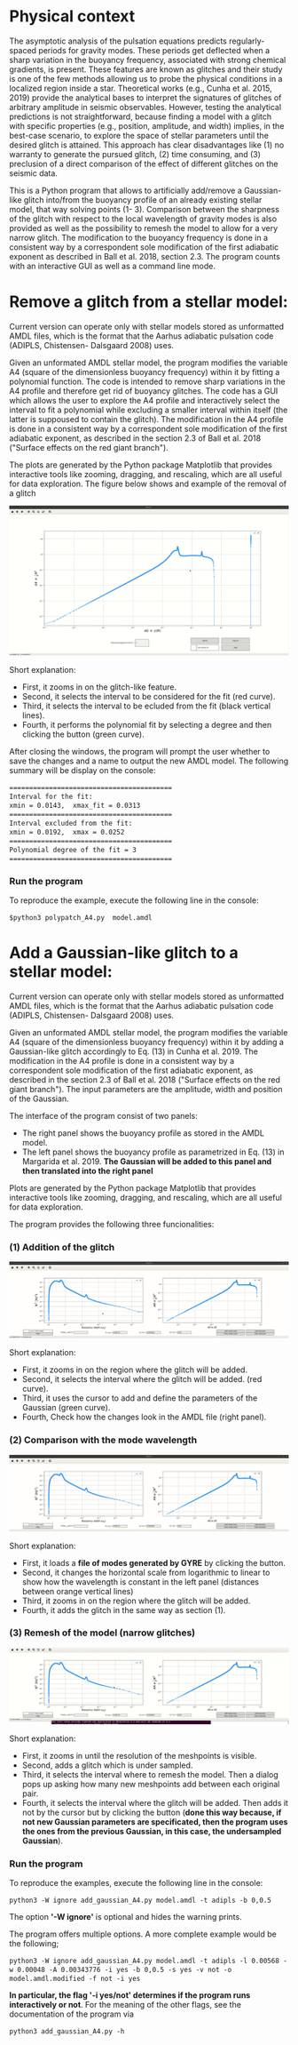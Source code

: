 # Physical context

The asymptotic analysis of the pulsation equations predicts regularly-spaced periods for gravity
modes. These periods get deflected when a sharp variation in the buoyancy frequency, associated with
strong chemical gradients, is present. These features are known as glitches and their study is one of
the few methods allowing us to probe the physical conditions in a localized region inside a star.
Theoretical works (e.g., Cunha et al. 2015, 2019) provide the analytical bases to interpret the
signatures of glitches of arbitrary amplitude in seismic observables. However, testing the analytical
predictions is not straightforward, because finding a model with a glitch with specific properties (e.g.,
position, amplitude, and width) implies, in the best-case scenario, to explore the space of stellar
parameters until the desired glitch is attained. This approach has clear disadvantages like (1) no
warranty to generate the pursued glitch, (2) time consuming, and (3) preclusion of a direct comparison
of the effect of different glitches on the seismic data.

This is a Python program that allows to artificially add/remove a Gaussian-like
glitch into/from the buoyancy profile of an already existing stellar model, that way solving points (1-
3). Comparison between the sharpness of the glitch with respect to the local wavelength of gravity
modes is also provided as well as the possibility to remesh the model to allow for a very narrow glitch.
The modification to the buoyancy frequency is done in a consistent way by a correspondent sole
modification of the first adiabatic exponent as described in Ball et al. 2018, section 2.3. The program
counts with an interactive GUI as well as a command line mode.

# Remove a glitch from a stellar model:

Current version can operate only with stellar models stored as unformatted AMDL
files, which is the format that the Aarhus adiabatic pulsation code (ADIPLS, Chistensen-
Dalsgaard 2008) uses.

Given an unformated AMDL stellar model, the program modifies the variable A4 (square of the dimensionless buoyancy frequency) within it
by fitting a polynomial function. The code is intended to remove sharp variations in the A4 profile and therefore
get rid of buoyancy glitches. The code has a GUI which allows the user to explore the A4 profile and
interactively select the interval to fit a polynomial while excluding a
smaller interval within itself (the latter is suppoused to contain the
glitch). The modification in the A4 profile is done in a consistent way by a
correspondent sole modification of the first adiabatic exponent, as
described in the section 2.3 of Ball et al. 2018 ("Surface effects on
the red giant branch").

The plots are generated by the Python package Matplotlib that provides interactive tools like zooming, dragging,
and rescaling, which are all useful for data exploration. The figure below shows and example of the removal of a glitch

![alt text](https://github.com/stefano-rgc/glitch_add_and_remove/blob/master/exemplary_images/remove_glitch.gif)

Short explanation:

- First, it zooms in on the glitch-like feature.
- Second, it selects the interval to be considered for the fit (red curve).
- Third, it selects the interval to be ecluded from the fit (black vertical lines).
- Fourth, it performs the polynomial fit by selecting a degree and then clicking the button (green curve).

After closing the windows, the program will prompt the user whether to save the changes and a name to output the new AMDL model. The following summary will be display on the console:

```
=========================================
Interval for the fit:
xmin = 0.0143, 	xmax_fit = 0.0313
=========================================
Interval excluded from the fit:
xmin = 0.0192, 	xmax = 0.0252
=========================================
Polynomial degree of the fit = 3
=========================================
```

### Run the program

To reproduce the example, execute the following line in the console:

```
$python3 polypatch_A4.py  model.amdl 
```

# Add a Gaussian-like glitch to a stellar model:

Current version can operate only with stellar models stored as unformatted AMDL
files, which is the format that the Aarhus adiabatic pulsation code (ADIPLS, Chistensen-
Dalsgaard 2008) uses.

Given an unformated AMDL stellar model, the program modifies the variable A4 (square of the dimensionless buoyancy frequency) within it by adding a Gaussian-like glitch accordingly to Eq. (13) in Cunha et al. 2019. The modification in the A4 profile is done in a consistent way by a correspondent sole modification of the first adiabatic exponent, as described in the section 2.3 of Ball et al. 2018 ("Surface effects on the red giant branch"). The input parameters 
are the amplitude, width and position of the Gaussian. 

The interface of the program consist of two panels:

- The right panel shows the buoyancy profile as stored in the AMDL model.
- The left panel shows the buoyancy profile as parametrized in Eq. (13) in Margarida et al. 2019. **The Gaussian will be added to this panel and then translated into the right panel**

Plots are generated by the Python package Matplotlib that provides interactive tools like zooming, dragging,
and rescaling, which are all useful for data exploration.

The program provides the following three funcionalities:

### (1) Addition of the glitch

![alt text](https://github.com/stefano-rgc/glitch_add_and_remove/blob/master/exemplary_images/add_glitch1.gif)

Short explanation:

- First, it zooms in on the region where the glitch will be added.
- Second, it selects the interval where the glitch will be added. (red curve).
- Third, it uses the cursor to add and define the parameters of the Gaussian (green curve).
- Fourth, Check how the changes look in the AMDL file (right panel).

### (2) Comparison with the mode wavelength

![alt text](https://github.com/stefano-rgc/glitch_add_and_remove/blob/master/exemplary_images/add_glitch2.gif)

Short explanation:

- First, it loads a **file of modes generated by GYRE** by clicking the button.
- Second, it changes the horizontal scale from logarithmic to linear to show how the wavelength is constant in the left panel (distances between orange vertical lines) 
- Third, it zooms in on the region where the glitch will be added.
- Fourth, it adds the glitch in the same way as section (1).


### (3) Remesh of the model (narrow glitches)

![alt text](https://github.com/stefano-rgc/glitch_add_and_remove/blob/master/exemplary_images/add_glitch3.gif)

Short explanation:

- First, it zooms in until the resolution of the meshpoints is visible.
- Second, adds a glitch which is under sampled.
- Third, it selects the interval where to remesh the model. Then a dialog pops up asking how many new meshpoints add between each original pair.
- Fourth, it selects the interval where the glitch will be added. Then adds it not by the cursor but by clicking the button (**done this way because, if not new Gaussian parameters are specificated, then the program uses the ones from the previous Gaussian, in this case, the undersampled Gaussian**).

### Run the program

To reproduce the examples, execute the following line in the console:

```
python3 -W ignore add_gaussian_A4.py model.amdl -t adipls -b 0,0.5 
```

The option **'-W ignore'** is optional and hides the warning prints.

The program offers multiple options. A more complete example would be the following;

```
python3 -W ignore add_gaussian_A4.py model.amdl -t adipls -l 0.00568 -w 0.00048 -A 0.00343776 -i yes -b 0,0.5 -s yes -v not -o model.amdl.modified -f not -i yes
```

**In particular, the flag '-i yes/not' determines if the program runs interactively or not**. For the meaning of the other flags, see the documentation of the program via 

```
python3 add_gaussian_A4.py -h
```
